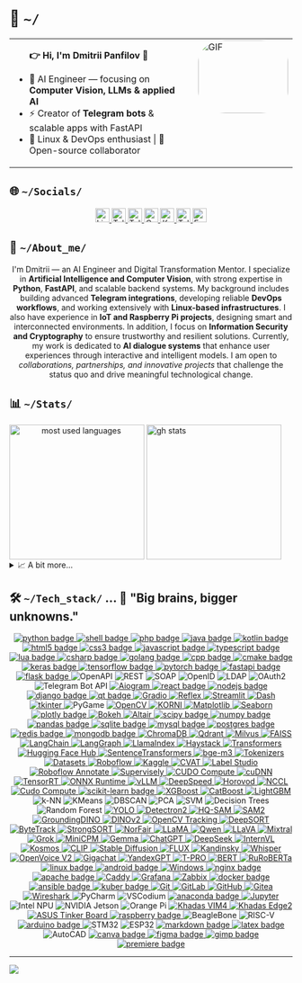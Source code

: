<!--
---
author:
  name: DmPanf
  email: bunta.bit@mail3.me
layout: profile
created: 2023-08-13
software_used: VIM
comments: Crafted for GitHub profile
tags:
  - Developer
  - DevOps
  - AI
  - Open Source
languages:
  - Russian
  - English
license: MIT
social_links:
  linkedin: https://linkedin.com/in/dmpanf
  codersrank: https://profile.codersrank.io/user/dmpanf
  telegram: https://t.me/dmpanf
  keybase: https://keybase.io/dmpanf
  mail3: bunta.bit@mail3.me
---
-->


<h1>🤝&nbsp;<code>~/</code></h1>  

<table style="width: 100%; border-collapse: collapse;">
    <tr>
        <td valign="top" style="width: 70%; padding-right: 20px;">
              <ul>
                  <b>👉 Hi, I'm Dmitrii Panfilov <a href="https://keybase.io/DmPanf" target="_blank" style="text-decoration: none;">🔳</a></b>
                  <p></p>
                  <li>🤖 AI Engineer — focusing on <b>Computer Vision, LLMs & applied AI</b></li>
                  <li>⚡ Creator of <b>Telegram bots</b> & scalable apps with FastAPI</li>
                  <li>🐧 Linux & DevOps enthusiast | 🚀 Open-source collaborator</li>
              </ul>
        </td>
        <td valign="top" style="width: 30%;">
            <div style="border-radius: 30%; overflow: hidden;">
                <img src="https://raw.githubusercontent.com/DmPanf/AI_Data/main/Data/Photo/facescan6.gif" alt="GIF" style="width: 160px; height: 130px;">
            </div>
        </td>
    </tr>
</table>

<div name="socials">
  <h2>🌐&nbsp;<code>~/Socials/</code></h2>
  <p name="social_links" align="center"> <!-- It is possible to align left, center or right -->
    <!-- LinkedIn -->
    <a href="https://linkedin.com/in/DmPanf" target="_blank" name="linkedin">
      <img alt="LinkedIn: @DmPanf" src="https://img.shields.io/badge/LinkedIn-0A66C2.svg?logo=linkedin&logoColor=white" height="25px" />
    </a>
    <!-- Telegram Channel -->
    <a href="https://t.me/isai_digital" target="_blank" name="telegram_channel">
      <img alt="Telegram Channel: @isai_digital" src="https://img.shields.io/badge/Telegram_Channel-0088cc.svg?logo=telegram&logoColor=white" height="25px" />
    </a>
    <!-- Teletype Blog -->
    <a href="https://teletype.in/@DmPanf" target="_blank" name="teletype">
      <img alt="Teletype Blog: @DmPanf" src="https://img.shields.io/badge/Teletype-000000.svg?logo=ghost&logoColor=white" height="25px" />
    </a>
    <!-- CodersRank -->
    <a href="https://profile.codersrank.io/user/DmPanf" target="_blank" name="codersrank">
      <img alt="CodersRank: @DmPanf" src="https://img.shields.io/badge/CodersRank-67A4AC.svg?logo=codersrank&logoColor=white" height="25px" />
    </a>
    <!-- Keybase -->
    <a href="https://keybase.io/DmPanf" target="_blank" name="keybase">
      <img alt="Keybase: @DmPanf" src="https://img.shields.io/badge/Keybase-33A0FF.svg?logo=keybase&logoColor=white" height="25px" />
    </a>
    <!-- Personal Telegram -->
    <a href="https://t.me/DmPanf" target="_blank" name="telegram">
      <img alt="Telegram: @DmPanf" src="https://img.shields.io/badge/Telegram-229ED9.svg?logo=telegram&logoColor=white" height="25px" />
    </a>
    <!-- Mail -->
    <a href="mailto:bunta.bit@mail3.me" target="_blank" name="mail3">
      <img alt="Email: bunta.bit@mail3.me" src="https://img.shields.io/badge/Mail3-4e51f4.svg?logo=blockchain.com&logoColor=white" height="25px" />
    </a>
  </p>
</div>



<div name="about">
  <h2>🔮&nbsp;<code>~/About_me/</code></h2>
<p name="long_bio" align="center">
I'm Dmitrii — an AI Engineer and Digital Transformation Mentor.  
I specialize in <b>Artificial Intelligence and Computer Vision</b>, with strong expertise in <b>Python</b>, <b>FastAPI</b>, and scalable backend systems.  
My background includes building advanced <b>Telegram integrations</b>, developing reliable <b>DevOps workflows</b>, and working extensively with <b>Linux-based infrastructures</b>.  
I also have experience in <b>IoT and Raspberry Pi projects</b>, designing smart and interconnected environments.  
In addition, I focus on <b>Information Security and Cryptography</b> to ensure trustworthy and resilient solutions.  
Currently, my work is dedicated to <b>AI dialogue systems</b> that enhance user experiences through interactive and intelligent models.  
I am open to <i>collaborations, partnerships, and innovative projects</i> that challenge the status quo and drive meaningful technological change.
</p>

</div>

<div name="stats">
  <h2>📊&nbsp;<code>~/Stats/</code></h2>
  <picture name="most used languages" align="center">
    <source
      srcset="https://github-readme-stats.vercel.app/api/top-langs/?username=DmPanf&langs_count=10&layout=compact&hide=jupyter%20notebook&size_weight=0.6&count_weight=0.3&theme=chartreuse-dark"
      media="(prefers-color-scheme: dark)"
    />
    <source
      srcset="https://github-readme-stats.vercel.app/api/top-langs/?username=DmPanf&langs_count=10&layout=compact&hide=jupyter%20notebook&size_weight=0.6&count_weight=0.3&theme=default"
      media="(prefers-color-scheme: light), (prefers-color-scheme: no-preference)"
    />
    <img alt="most used languages" height=240 align="center" src="https://github-readme-stats.vercel.app/api/toplangs/username=DmPanf&langs_count=10&layout=compact&hide=jupyter%20notebook&size_weight=0.6&count_weight=0.3" />
  </picture>
  <picture name="gh stats">
    <source
      srcset="https://github-readme-stats.vercel.app/api?username=DmPanf&show_icons=true&count_private=true&include_all_commits=true&rank_icon=github&hide=issues&hide_rank=true&theme=chartreuse-dark"
      media="(prefers-color-scheme: dark)"
    />
    <source
      srcset="https://github-readme-stats.vercel.app/api?username=DmPanf&show_icons=true&count_private=true&include_all_commits=true&rank_icon=github&hide=issues&hide_rank=true&theme=default"
      media="(prefers-color-scheme: light), (prefers-color-scheme: no-preference)"
    />
    <img alt="gh stats" height=240 align="center" src="https://github-readme-stats.vercel.app/api?username=DmPanf&show_icons=true&count_private=true&include_all_commits=true&rank_icon=github&hide=issues&hide_rank=true" />
  </picture>
  <details>
    <summary>📈&nbsp;A&nbsp;bit&nbsp;more...</summary>
    <br/>
    <code>WakaTime will be here...</code><br/>
    <code>CodersRank will be here...</code>
  </details>
</div>

<div name="stack">
<h2>🛠️&nbsp;<code>~/Tech_stack/</code> ... 🪬 "Big brains, bigger unknowns."</h2>
    <div name="badges" align="center"> <!-- It is possible to align left, center or right -->
      <!-- Languages -->
      <a href="" target="_blank" name="python">
        <img alt="python badge" src="https://img.shields.io/badge/python-3670A0?style=for-the-badge&logo=python&logoColor=ffdd54" />
      </a>
      <a href="" target="_blank" name="shell">
        <img alt="shell badge" src="https://img.shields.io/badge/shell_script-%23121011.svg?style=for-the-badge&logo=gnu-bash&logoColor=white" />
      </a>
      <a href="" target="_blank" name="php">
        <img alt="php badge" src="https://img.shields.io/badge/php-%23777BB4.svg?style=for-the-badge&logo=php&logoColor=white" />
      </a>
      <a href="" target="_blank" name="java">
        <img alt="java badge" src="https://img.shields.io/badge/java-%23ED8B00.svg?style=for-the-badge&logo=java&logoColor=white" />
      </a>
      <a href="" target="_blank" name="kotlin">
        <img alt="kotlin badge" src="https://img.shields.io/badge/kotlin-%230095D5.svg?style=for-the-badge&logo=kotlin&logoColor=white" />
      </a>
      <a href="" target="_blank" name="html5">
        <img alt="html5 badge" src="https://img.shields.io/badge/html5-%23E34F26.svg?style=for-the-badge&logo=html5&logoColor=white" />
      </a>
      <a href="" target="_blank" name="css3">
        <img alt="css3 badge" src="https://img.shields.io/badge/css3-%231572B6.svg?style=for-the-badge&logo=css3&logoColor=white" />
      </a>
      <a href="" target="_blank" name="javascript">
        <img alt="javascript badge" src="https://img.shields.io/badge/javascript-%23323330.svg?style=for-the-badge&logo=javascript&logoColor=%23F7DF1E" />
      </a>
      <a href="" target="_blank" name="typescript">
        <img alt="typescript badge" src="https://img.shields.io/badge/typescript-%23007ACC.svg?style=for-the-badge&logo=typescript&logoColor=white" />
      </a>
      <a href="" target="_blank" name="lua">
        <img alt="lua badge" src="https://img.shields.io/badge/lua-%232C2D72.svg?style=for-the-badge&logo=lua&logoColor=white" />
      </a>
      <a href="" target="_blank" name="csharp">
        <img alt="csharp badge" src="https://img.shields.io/badge/c%23-%23239120.svg?style=for-the-badge&logo=c-sharp&logoColor=white" />
      </a>
      <a href="" target="_blank" name="golang">
        <img alt="golang badge" src="https://img.shields.io/badge/go-%2300ADD8.svg?style=for-the-badge&logo=go&logoColor=white" />
      </a>
      <a href="" target="_blank" name="cpp">
        <img alt="cpp badge" src="https://img.shields.io/badge/c++-%2300599C.svg?style=for-the-badge&logo=c%2B%2B&logoColor=white" />
      </a>
      <a href="" target="_blank" name="cmake">
        <img alt="cmake badge" src="https://img.shields.io/badge/CMake-%23008FBA.svg?style=for-the-badge&logo=cmake&logoColor=white" />
      </a>
      <!-- AI Frameworks -->
      <a href="" target="_blank" name="keras">
        <img alt="keras badge" src="https://img.shields.io/badge/Keras-%23D00000.svg?style=for-the-badge&logo=Keras&logoColor=white" />
      </a>
      <a href="" target="_blank" name="tensorflow">
        <img alt="tensorflow badge" src="https://img.shields.io/badge/TensorFlow-%23FF6F00.svg?style=for-the-badge&logo=TensorFlow&logoColor=white" />
      </a>
      <a href="" target="_blank" name="pytorch">
        <img alt="pytorch badge" src="https://img.shields.io/badge/PyTorch-%23EE4C2C.svg?style=for-the-badge&logo=PyTorch&logoColor=white" />
      </a>
      <!-- APIs -->
      <a href="" target="_blank" name="fastapi">
        <img alt="fastapi badge" src="https://img.shields.io/badge/FastAPI-005571?style=for-the-badge&logo=fastapi" />
      </a>
      <a href="" target="_blank" name="flask">
        <img alt="flask badge" src="https://img.shields.io/badge/flask-%23000.svg?style=for-the-badge&logo=flask&logoColor=white" />
      </a>
      <img alt="OpenAPI" src="https://img.shields.io/badge/OpenAPI-6BA539?style=for-the-badge&logo=openapiinitiative&logoColor=white" />
      <img alt="REST" src="https://img.shields.io/badge/REST-009688?style=for-the-badge&logo=api&logoColor=white" />
      <img alt="SOAP" src="https://img.shields.io/badge/SOAP-000080?style=for-the-badge&logo=w3c&logoColor=white" />
      <img alt="OpenID" src="https://img.shields.io/badge/OpenID-FF6600?style=for-the-badge&logo=openid&logoColor=white" />
      <img alt="LDAP" src="https://img.shields.io/badge/LDAP-0A79D6?style=for-the-badge&logo=protocols&logoColor=white" />
      <img alt="OAuth2" src="https://img.shields.io/badge/OAuth_2.0-4285F4?style=for-the-badge&logo=auth0&logoColor=white" />
      <img alt="Telegram Bot API" src="https://img.shields.io/badge/Telegram_Bot_API-26A5E4?style=for-the-badge&logo=telegram&logoColor=white" />
      <a href="https://github.com/aiogram/aiogram" target="_blank" name="aiogram">
        <img alt="Aiogram" src="https://img.shields.io/badge/aiogram-2CA5E0?style=for-the-badge&logo=telegram&logoColor=white" />
      </a>
      <!-- UI / Deployment -->
      <a href="" target="_blank" name="react">
        <img alt="react badge" src="https://img.shields.io/badge/react-%2320232a.svg?style=for-the-badge&logo=react&logoColor=%2361DAFB" />
      </a>
      <a href="" target="_blank" name="nodejs">
        <img alt="nodejs badge" src="https://img.shields.io/badge/node.js-6DA55F?style=for-the-badge&logo=node.js&logoColor=white" />
      </a>
      <a href="" target="_blank" name="django">
        <img alt="django badge" src="https://img.shields.io/badge/DJANGO-REST-ff1709?style=for-the-badge&logo=django&logoColor=white&color=ff1709&labelColor=gray" />
      </a>
      <a href="" target="_blank" name="qt">
        <img alt="qt badge" src="https://img.shields.io/badge/Qt-%23217346.svg?style=for-the-badge&logo=Qt&logoColor=white" />
      </a>
      <a href="https://github.com/gradio-app/gradio" target="_blank" name="gradio">
        <img alt="Gradio" src="https://img.shields.io/badge/Gradio-FF6F00?style=for-the-badge&logo=python&logoColor=white" />
      </a>
      <a href="https://github.com/reflex-dev/reflex" target="_blank" name="reflex">
        <img alt="Reflex" src="https://img.shields.io/badge/Reflex-3333FF?style=for-the-badge&logo=react&logoColor=white" />
      </a>
      <a href="https://github.com/streamlit/streamlit" target="_blank" name="streamlit">
        <img alt="Streamlit" src="https://img.shields.io/badge/Streamlit-FF4B4B?style=for-the-badge&logo=streamlit&logoColor=white" />
      </a>
      <a href="https://github.com/plotly/dash" target="_blank" name="dash">
        <img alt="Dash" src="https://img.shields.io/badge/Dash-003366?style=for-the-badge&logo=plotly&logoColor=white" />
      </a>
      <a href="https://docs.python.org/3/library/tkinter.html" target="_blank" name="tkinter">
        <img alt="tkinter" src="https://img.shields.io/badge/Tkinter-FF8000?style=for-the-badge&logo=python&logoColor=white" />
      </a>
      <img alt="PyGame" src="https://img.shields.io/badge/PyGame-3776AB?style=for-the-badge&logo=python&logoColor=white" />
      <!-- CV & Math Tools -->
      <a href="https://opencv.org/" target="_blank" name="opencv">
        <img alt="OpenCV" src="https://img.shields.io/badge/OpenCV-5C3EE8?style=for-the-badge&logo=opencv&logoColor=white" />
      </a>
      <a href="https://github.com/DmPanf/korni" target="_blank" name="korni">
        <img alt="KORNI" src="https://img.shields.io/badge/KORNI-800080?style=for-the-badge&logo=python&logoColor=white" />
      </a>
      <a href="https://matplotlib.org/" target="_blank" name="matplotlib">
        <img alt="Matplotlib" src="https://img.shields.io/badge/Matplotlib-11557C?style=for-the-badge&logo=plotly&logoColor=white" />
      </a>
      <a href="https://seaborn.pydata.org/" target="_blank" name="seaborn">
        <img alt="Seaborn" src="https://img.shields.io/badge/Seaborn-4C72B0?style=for-the-badge&logo=python&logoColor=white" />
      </a>
      <a href="" target="_blank" name="plotly">
        <img alt="plotly badge" src="https://img.shields.io/badge/Plotly-%233F4F75.svg?style=for-the-badge&logo=plotly&logoColor=white" />
      </a>
      <a href="https://bokeh.org/" target="_blank" name="bokeh">
        <img alt="Bokeh" src="https://img.shields.io/badge/Bokeh-FF9900?style=for-the-badge&logo=python&logoColor=white" />
      </a>
      <a href="https://altair-viz.github.io/" target="_blank" name="altair">
        <img alt="Altair" src="https://img.shields.io/badge/Altair-E45756?style=for-the-badge&logo=vega&logoColor=white" />
      </a>
      <a href="" target="_blank" name="scipy">
        <img alt="scipy badge" src="https://img.shields.io/badge/SciPy-%230C55A5.svg?style=for-the-badge&logo=scipy&logoColor=%white" />
      </a>
      <a href="" target="_blank" name="numpy">
        <img alt="numpy badge" src="https://img.shields.io/badge/numpy-%23013243.svg?style=for-the-badge&logo=numpy&logoColor=white" />
      </a>
      <a href="" target="_blank" name="pandas">
        <img alt="pandas badge" src="https://img.shields.io/badge/pandas-%23150458.svg?style=for-the-badge&logo=pandas&logoColor=white" />
      </a>
      <!-- Databases -->
      <a href="" target="_blank" name="sqlite">
        <img alt="sqlite badge" src="https://img.shields.io/badge/sqlite-%2307405e.svg?style=for-the-badge&logo=sqlite&logoColor=white" />
      </a>
      <a href="" target="_blank" name="mysql">
        <img alt="mysql badge" src="https://img.shields.io/badge/mysql-%2300f.svg?style=for-the-badge&logo=mysql&logoColor=white" />
      </a>
      <a href="" target="_blank" name="postgres">
        <img alt="postgres badge" src="https://img.shields.io/badge/postgres-%23316192.svg?style=for-the-badge&logo=postgresql&logoColor=white" />
      </a>
      <a href="" target="_blank" name="redis">
        <img alt="redis badge" src="https://img.shields.io/badge/redis-%23DD0031.svg?style=for-the-badge&logo=redis&logoColor=white" />
      </a>
      <a href="" target="_blank" name="mongodb">
        <img alt="mongodb badge" src="https://img.shields.io/badge/MongoDB-%234ea94b.svg?style=for-the-badge&logo=mongodb&logoColor=white" />
      </a>
      <!-- Vector DB -->
      <a href="https://www.trychroma.com/" target="_blank" name="chromadb">
        <img alt="ChromaDB" src="https://img.shields.io/badge/ChromaDB-800080?style=for-the-badge&logo=chromecast&logoColor=white" />
      </a>
      <a href="https://qdrant.tech/" target="_blank" name="qdrant">
        <img alt="Qdrant" src="https://img.shields.io/badge/Qdrant-FF4C00?style=for-the-badge&logo=databricks&logoColor=white" />
      </a>
      <a href="https://milvus.io/" target="_blank" name="milvus">
        <img alt="Milvus" src="https://img.shields.io/badge/Milvus-1C7FFF?style=for-the-badge&logo=apache&logoColor=white" />
      </a>
      <a href="https://github.com/facebookresearch/faiss" target="_blank" name="faiss">
        <img alt="FAISS" src="https://img.shields.io/badge/FAISS-00599C?style=for-the-badge&logo=meta&logoColor=white" />
      </a>
      <!-- LangOps -->
      <a href="https://github.com/langchain-ai/langchain" target="_blank" name="langchain">
        <img alt="LangChain" src="https://img.shields.io/badge/LangChain-0FA958?style=for-the-badge&logo=python&logoColor=white" />
      </a>
      <a href="https://github.com/langchain-ai/langgraph" target="_blank" name="langgraph">
        <img alt="LangGraph" src="https://img.shields.io/badge/LangGraph-0066cc?style=for-the-badge&logo=graph&logoColor=white" />
      </a>
      <!-- Agents & RAG -->
      <a href="https://github.com/run-llama/llama_index" target="_blank" name="llama_index">
        <img alt="LlamaIndex" src="https://img.shields.io/badge/LlamaIndex-FF69B4?style=for-the-badge&logo=llama&logoColor=white" />
      </a>
      <a href="https://github.com/deepset-ai/haystack" target="_blank" name="haystack">
        <img alt="Haystack" src="https://img.shields.io/badge/Haystack-009688?style=for-the-badge&logo=elastic&logoColor=white" />
      </a>
      <!-- Hugging Face Ecosystem -->
      <a href="https://github.com/huggingface/transformers" target="_blank" name="transformers">
        <img alt="Transformers" src="https://img.shields.io/badge/Transformers-FFAE00?style=for-the-badge&logo=huggingface&logoColor=black" />
      </a>
      <a href="https://github.com/huggingface/huggingface_hub" target="_blank" name="huggingface_hub">
        <img alt="Hugging Face Hub" src="https://img.shields.io/badge/HuggingFace_Hub-FCC72B?style=for-the-badge&logo=huggingface&logoColor=black" />
      </a>
      <!-- Embeddings & Search -->
      <a href="https://github.com/UKPLab/sentence-transformers" target="_blank" name="sentence_transformers">
        <img alt="SentenceTransformers" src="https://img.shields.io/badge/SentenceTransformers-006699?style=for-the-badge&logo=semanticweb&logoColor=white" />
      </a>
      <a href="https://huggingface.co/BAAI/bge-m3" target="_blank" name="bge-m3">
        <img alt="bge-m3" src="https://img.shields.io/badge/bge--m3-0056A1?style=for-the-badge&logo=huggingface&logoColor=white" />
      </a>
      <a href="https://github.com/huggingface/tokenizers" target="_blank" name="tokenizers">
        <img alt="Tokenizers" src="https://img.shields.io/badge/Tokenizers-ff9900?style=for-the-badge&logo=huggingface&logoColor=black" />
      </a>
      <a href="https://github.com/huggingface/datasets" target="_blank" name="datasets">
        <img alt="Datasets" src="https://img.shields.io/badge/Datasets-ffcc33?style=for-the-badge&logo=huggingface&logoColor=black" />
      </a>
      <!-- Data Sets & Annotation -->
      <a href="https://roboflow.com/" target="_blank" name="roboflow">
        <img alt="Roboflow" src="https://img.shields.io/badge/Roboflow-FF6F00?style=for-the-badge&logo=roboflow&logoColor=white" />
      </a>
      <a href="https://www.kaggle.com/" target="_blank" name="kaggle">
        <img alt="Kaggle" src="https://img.shields.io/badge/Kaggle-20BEFF?style=for-the-badge&logo=kaggle&logoColor=white" />
      </a>
      <a href="https://github.com/opencv/cvat" target="_blank" name="cvat">
        <img alt="CVAT" src="https://img.shields.io/badge/CVAT-FF5722?style=for-the-badge&logo=opencv&logoColor=white" />
      </a>
      <a href="https://labelstud.io/" target="_blank" name="labelstudio">
        <img alt="Label Studio" src="https://img.shields.io/badge/Label_Studio-9C27B0?style=for-the-badge&logo=data&logoColor=white" />
      </a>
      <a href="https://roboflow.com/" target="_blank" name="roboflow">
        <img alt="Roboflow Annotate" src="https://img.shields.io/badge/Roboflow_Annotate-FF6F00?style=for-the-badge&logo=roboflow&logoColor=white" />
      </a>
      <a href="https://supervise.ly/" target="_blank" name="supervisely">
        <img alt="Supervisely" src="https://img.shields.io/badge/Supervisely-00C853?style=for-the-badge&logo=superuser&logoColor=white" />
      </a>
      <!-- Inference & Optimization & Cloud / Providers -->
      <a href="https://www.cudocompute.com/" target="_blank" name="cudo">
        <img alt="CUDO Compute" src="https://img.shields.io/badge/CUDO-00BFFF?style=for-the-badge&logo=nvidia&logoColor=white" />
      </a>
      <a href="https://developer.nvidia.com/cudnn" target="_blank">
        <img alt="cuDNN" src="https://img.shields.io/badge/cuDNN-76B900?style=for-the-badge&logo=nvidia&logoColor=black" />
      </a>
      <a href="https://developer.nvidia.com/tensorrt" target="_blank" name="tensorrt">
        <img alt="TensorRT" src="https://img.shields.io/badge/TensorRT-76B900?style=for-the-badge&logo=nvidia&logoColor=black" />
      </a>
      <a href="https://onnxruntime.ai/" target="_blank" name="onnx">
        <img alt="ONNX Runtime" src="https://img.shields.io/badge/ONNX_Runtime-005CED?style=for-the-badge&logo=onnx&logoColor=white" />
      </a>
      <a href="https://github.com/vllm-project/vllm" target="_blank" name="vllm">
        <img alt="vLLM" src="https://img.shields.io/badge/vLLM-20232A?style=for-the-badge&logo=nvidia&logoColor=76B900" />
      </a>
      <a href="https://github.com/microsoft/DeepSpeed" target="_blank">
        <img alt="DeepSpeed" src="https://img.shields.io/badge/DeepSpeed-0078D4?style=for-the-badge&logo=microsoft&logoColor=white" />
      </a>
      <a href="https://github.com/horovod/horovod" target="_blank">
        <img alt="Horovod" src="https://img.shields.io/badge/Horovod-FF6F00?style=for-the-badge&logo=uber&logoColor=white" />
      </a>
      <a href="https://developer.nvidia.com/nccl" target="_blank">
        <img alt="NCCL" src="https://img.shields.io/badge/NCCL-76B900?style=for-the-badge&logo=nvidia&logoColor=black" />
      </a>
      <a href="https://www.cudocompute.com/" target="_blank">
        <img alt="Cudo Compute" src="https://img.shields.io/badge/CUDO_Compute-00BFFF?style=for-the-badge&logo=nvidia&logoColor=white" />
      </a>
      <!-- Data Science / ML -->
      <a href="" target="_blank" name="scikit-learn">
        <img alt="scikit-learn badge" src="https://img.shields.io/badge/scikit--learn-%23F7931E.svg?style=for-the-badge&logo=scikit-learn&logoColor=white" />
      </a>
      <a href="https://xgboost.ai/" target="_blank" name="xgboost">
        <img alt="XGBoost" src="https://img.shields.io/badge/XGBoost-FF6600?style=for-the-badge&logo=apache&logoColor=white" />
      </a>
      <a href="https://catboost.ai/" target="_blank" name="catboost">
        <img alt="CatBoost" src="https://img.shields.io/badge/CatBoost-FFD700?style=for-the-badge&logo=yandex&logoColor=black" />
      </a>
      <a href="https://github.com/microsoft/LightGBM" target="_blank" name="lightgbm">
        <img alt="LightGBM" src="https://img.shields.io/badge/LightGBM-339933?style=for-the-badge&logo=leaflet&logoColor=white" />
      </a>
      <!-- KNN / KMeans / PCA / SVM / Trees / RF -->
      <img alt="k-NN" src="https://img.shields.io/badge/k--NN-333333?style=for-the-badge&logo=ai&logoColor=white" />
      <img alt="KMeans" src="https://img.shields.io/badge/KMeans-0052CC?style=for-the-badge&logo=apachespark&logoColor=white" />
      <img alt="DBSCAN" src="https://img.shields.io/badge/DBSCAN-2C6EB5?style=for-the-badge&logo=scikit-learn&logoColor=white" />
      <img alt="PCA" src="https://img.shields.io/badge/PCA-444444?style=for-the-badge&logo=databricks&logoColor=white" />
      <img alt="SVM" src="https://img.shields.io/badge/SVM-111111?style=for-the-badge&logo=scipy&logoColor=white" />
      <img alt="Decision Trees" src="https://img.shields.io/badge/Decision_Trees-006400?style=for-the-badge&logo=treehouse&logoColor=white" />
      <img alt="Random Forest" src="https://img.shields.io/badge/Random_Forest-228B22?style=for-the-badge&logo=leaflet&logoColor=white" />
      <!-- AI Models -->
      <a href="https://github.com/ultralytics/yolov5" target="_blank" name="yolo">
        <img alt="YOLO" src="https://img.shields.io/badge/YOLO-00FFFF?style=for-the-badge&logo=yolo&logoColor=black" />
      </a>
      <a href="https://github.com/facebookresearch/detectron2" target="_blank" name="detectron2">
        <img alt="Detectron2" src="https://img.shields.io/badge/Detectron2-0055A4?style=for-the-badge&logo=facebook&logoColor=white" />
      </a>
            <a href="https://github.com/SysCV/sam-hq" target="_blank">
        <img alt="HQ-SAM" src="https://img.shields.io/badge/HQ--SAM-4B0082?style=for-the-badge&logo=meta&logoColor=white" />
      </a>
      <a href="https://ai.meta.com/research/publications/sam-2/" target="_blank">
        <img alt="SAM2" src="https://img.shields.io/badge/SAM2-000000?style=for-the-badge&logo=meta&logoColor=white" />
      </a>
      <a href="https://github.com/IDEA-Research/GroundingDINO" target="_blank">
        <img alt="GroundingDINO" src="https://img.shields.io/badge/GroundingDINO-FF4500?style=for-the-badge&logo=openai&logoColor=white" />
      </a>
      <a href="https://github.com/facebookresearch/dinov2" target="_blank">
        <img alt="DINOv2" src="https://img.shields.io/badge/DINOv2-0052CC?style=for-the-badge&logo=meta&logoColor=white" />
      </a>
      <!-- Tracking -->
      <a href="https://opencv.org/" target="_blank" name="opencv-tracking">
        <img alt="OpenCV Tracking" src="https://img.shields.io/badge/OpenCV_Tracking-5C3EE8?style=for-the-badge&logo=opencv&logoColor=white" />
      </a>
      <a href="https://github.com/nwojke/deep_sort" target="_blank" name="deepsort">
        <img alt="DeepSORT" src="https://img.shields.io/badge/DeepSORT-009688?style=for-the-badge&logo=python&logoColor=white" />
      </a>
      <a href="https://github.com/ifzhang/ByteTrack" target="_blank" name="bytetrack">
        <img alt="ByteTrack" src="https://img.shields.io/badge/ByteTrack-FF6600?style=for-the-badge&logo=github&logoColor=white" />
      </a>
      <a href="https://github.com/mikel-brostrom/Yolov5_StrongSORT_OSNet" target="_blank" name="strongsort">
        <img alt="StrongSORT" src="https://img.shields.io/badge/StrongSORT-4CAF50?style=for-the-badge&logo=yolo&logoColor=white" />
      </a>
      <a href="https://github.com/tryolabs/norfair" target="_blank" name="norfair">
        <img alt="NorFair" src="https://img.shields.io/badge/NorFair-2196F3?style=for-the-badge&logo=python&logoColor=white" />
      </a>
      <!-- Глобальные -->
      <a href="https://ai.meta.com/llama/" target="_blank" name="llama">
        <img alt="LLaMA" src="https://img.shields.io/badge/LLaMA-000000?style=for-the-badge&logo=meta&logoColor=white" />
      </a>
      <a href="https://huggingface.co/Qwen" target="_blank" name="qwen">
        <img alt="Qwen" src="https://img.shields.io/badge/Qwen-ffcc00?style=for-the-badge&logo=alibabacloud&logoColor=black" />
      </a>
      <a href="https://github.com/haotian-liu/LLaVA" target="_blank" name="llava">
        <img alt="LLaVA" src="https://img.shields.io/badge/LLaVA-4b0082?style=for-the-badge&logo=openai&logoColor=white" />
      </a>
      <a href="https://mistral.ai/news/mixtral-of-experts/" target="_blank" name="mixtral">
        <img alt="Mixtral" src="https://img.shields.io/badge/Mixtral-FF6F20?style=for-the-badge&logo=mistral&logoColor=white" />
      </a>
      <a href="https://grok.x.ai/" target="_blank" name="grok">
        <img alt="Grok" src="https://img.shields.io/badge/Grok-FF4500?style=for-the-badge&logo=x&logoColor=white" />
      </a>
      <a href="https://github.com/OpenBMB/MiniCPM" target="_blank" name="minicpm">
        <img alt="MiniCPM" src="https://img.shields.io/badge/MiniCPM-0066CC?style=for-the-badge&logo=openaigym&logoColor=white" />
      </a>
      <a href="https://ai.google.dev/gemma" target="_blank" name="gemma">
        <img alt="Gemma" src="https://img.shields.io/badge/Gemma-4285F4?style=for-the-badge&logo=google&logoColor=white" />
      </a>
      <a href="https://openai.com/chatgpt" target="_blank" name="chatgpt">
        <img alt="ChatGPT" src="https://img.shields.io/badge/ChatGPT-00A67E?style=for-the-badge&logo=openai&logoColor=white" />
      </a>
      <a href="https://deepseek.com/" target="_blank" name="deepseek">
        <img alt="DeepSeek" src="https://img.shields.io/badge/DeepSeek-3333CC?style=for-the-badge&logo=deepnote&logoColor=white" />
      </a>
      <a href="https://github.com/OpenGVLab/InternVL" target="_blank" name="internvl">
        <img alt="InternVL" src="https://img.shields.io/badge/InternVL-9900FF?style=for-the-badge&logo=openai&logoColor=white" />
      </a>
      <a href="https://www.microsoft.com/en-us/research/project/kosmos/" target="_blank" name="kosmos">
        <img alt="Kosmos" src="https://img.shields.io/badge/Kosmos-0078D7?style=for-the-badge&logo=microsoft&logoColor=white" />
      </a>
      <a href="https://github.com/openai/CLIP" target="_blank" name="clip">
        <img alt="CLIP" src="https://img.shields.io/badge/CLIP-000000?style=for-the-badge&logo=openai&logoColor=white" />
      </a>
      <!-- Speech & Generative Vision -->
      <a href="https://stability.ai/stable-diffusion" target="_blank" name="stable-diffusion">
        <img alt="Stable Diffusion" src="https://img.shields.io/badge/Stable_Diffusion-FF4683?style=for-the-badge&logo=stabilityai&logoColor=white" />
      </a>
      <a href="https://blackforestlabs.ai/" target="_blank" name="flux">
        <img alt="FLUX" src="https://img.shields.io/badge/FLUX-111111?style=for-the-badge&logo=ai&logoColor=white" />
      </a>
      <a href="https://huggingface.co/ai-forever/kandinsky-2.2" target="_blank" name="kandinsky">
        <img alt="Kandinsky" src="https://img.shields.io/badge/Kandinsky-1E90FF?style=for-the-badge&logo=sberbank&logoColor=white" />
      </a>
      <a href="https://github.com/openai/whisper" target="_blank" name="whisper">
        <img alt="Whisper" src="https://img.shields.io/badge/Whisper-00A67E?style=for-the-badge&logo=openai&logoColor=white" />
      </a>
      <a href="https://github.com/myshell-ai/OpenVoice" target="_blank" name="openvoicev2">
        <img alt="OpenVoice V2" src="https://img.shields.io/badge/OpenVoice_V2-FF4B4B?style=for-the-badge&logo=voiceover&logoColor=white" />
      </a>
      <!-- Российские -->
      <a href="https://sber.ai/ru/gigachat" target="_blank" name="gigachat">
        <img alt="Gigachat" src="https://img.shields.io/badge/Gigachat-21A038?style=for-the-badge&logo=sberbank&logoColor=white" />
      </a>
      <a href="https://yandex.cloud/ru/services/yandexgpt" target="_blank" name="yandexgpt">
        <img alt="YandexGPT" src="https://img.shields.io/badge/YandexGPT-FFCC00?style=for-the-badge&logo=yandex&logoColor=black" />
      </a>
      <a href="https://tpro.ai/" target="_blank" name="tpro">
        <img alt="T-PRO" src="https://img.shields.io/badge/T--PRO-0000AA?style=for-the-badge&logo=ai&logoColor=white" />
      </a>        
      <a href="https://github.com/google-research/bert" target="_blank" name="bert">
        <img alt="BERT" src="https://img.shields.io/badge/BERT-121212?style=for-the-badge&logo=google&logoColor=white" />
      </a>
      <a href="https://huggingface.co/ai-forever/ruRoBERTa-large" target="_blank">
        <img alt="RuRoBERTa" src="https://img.shields.io/badge/RuRoBERTa-008080?style=for-the-badge&logo=huggingface&logoColor=white" />
      </a>
      <!-- OS -->
      <a href="" target="_blank" name="linux">
        <img alt="linux badge" src="https://img.shields.io/badge/Linux-FCC624?style=for-the-badge&logo=linux&logoColor=black" />
      </a>
      <a href="" target="_blank" name="android">
        <img alt="android badge" src="https://img.shields.io/badge/android-%2320232a.svg?style=for-the-badge&logo=android&logoColor=%a4c639" />
      </a>
      <a href="https://www.microsoft.com/windows" target="_blank" name="windows">
        <img alt="Windows" src="https://img.shields.io/badge/Windows-0078D6?style=for-the-badge&logo=windows&logoColor=white" />
      </a>
      <!-- Servers & Monitoring -->
      <a href="" target="_blank" name="nginx">
        <img alt="nginx badge" src="https://img.shields.io/badge/nginx-%23009639.svg?style=for-the-badge&logo=nginx&logoColor=white" />
      </a>
      <a href="" target="_blank" name="apache">
        <img alt="apache badge" src="https://img.shields.io/badge/apache-%23D42029.svg?style=for-the-badge&logo=apache&logoColor=white" />
      </a>
      <a href="https://caddyserver.com/" target="_blank" name="caddy">
        <img alt="Caddy" src="https://img.shields.io/badge/Caddy-1F88C0?style=for-the-badge&logo=caddy&logoColor=white" />
      </a>
      <a href="https://grafana.com/" target="_blank" name="grafana">
        <img alt="Grafana" src="https://img.shields.io/badge/Grafana-F46800?style=for-the-badge&logo=grafana&logoColor=white" />
      </a>
      <a href="https://www.zabbix.com/" target="_blank" name="zabbix">
        <img alt="Zabbix" src="https://img.shields.io/badge/Zabbix-CC0000?style=for-the-badge&logo=zabbix&logoColor=white" />
      </a>
      <!-- Tools -->
      <a href="" target="_blank" name="docker">
        <img alt="docker badge" src="https://img.shields.io/badge/docker-%230db7ed.svg?style=for-the-badge&logo=docker&logoColor=white" />
      </a>
      <a href="" target="_blank" name="ansible">
        <img alt="ansible badge" src="https://img.shields.io/badge/ansible-%231A1918.svg?style=for-the-badge&logo=ansible&logoColor=white" />
      </a>
      <a href="" target="_blank" name="kuber">
        <img alt="kuber badge" src="https://img.shields.io/badge/kubernetes-%23326ce5.svg?style=for-the-badge&logo=kubernetes&logoColor=white" />
      </a>
      <!-- Dev Tools & IDEs -->
      <a href="https://git-scm.com/" target="_blank" name="git">
        <img alt="Git" src="https://img.shields.io/badge/Git-F05032?style=for-the-badge&logo=git&logoColor=white" />
      </a>
      <a href="https://about.gitlab.com/" target="_blank" name="gitlab">
        <img alt="GitLab" src="https://img.shields.io/badge/GitLab-FC6D26?style=for-the-badge&logo=gitlab&logoColor=white" />
      </a>
      <a href="https://github.com" target="_blank" name="github">
        <img alt="GitHub" src="https://img.shields.io/badge/GitHub-181717?style=for-the-badge&logo=github&logoColor=white" />
      </a>
      <a href="https://gitea.io/" target="_blank" name="gitea">
        <img alt="Gitea" src="https://img.shields.io/badge/Gitea-609926?style=for-the-badge&logo=gitea&logoColor=white" />
      </a>
      <a href="https://www.wireshark.org/" target="_blank" name="wireshark">
        <img alt="Wireshark" src="https://img.shields.io/badge/Wireshark-1679A7?style=for-the-badge&logo=wireshark&logoColor=white" />
      </a>
        <img alt="PyCharm" src="https://img.shields.io/badge/PyCharm-000000?style=for-the-badge&logo=pycharm&logoColor=white" />
        <img alt="VSCodium" src="https://img.shields.io/badge/VSCodium-2F80ED?style=for-the-badge&logo=vscodium&logoColor=white" />
      <a href="" target="_blank" name="anaconda">
        <img alt="anaconda badge" src="https://img.shields.io/badge/Anaconda-%2344A833.svg?style=for-the-badge&logo=anaconda&logoColor=white" />
      </a>
      <a href="https://jupyter.org/" target="_blank" name="jupyter">
        <img alt="Jupyter" src="https://img.shields.io/badge/Jupyter-F37626?style=for-the-badge&logo=jupyter&logoColor=white" />
      </a>
      <!-- IoT & Embedded -->
      <img alt="Intel NPU" src="https://img.shields.io/badge/Intel_NPU-0071C5?style=for-the-badge&logo=intel&logoColor=white" />
      <img alt="NVIDIA Jetson" src="https://img.shields.io/badge/NVIDIA_Jetson-76B900?style=for-the-badge&logo=nvidia&logoColor=black" />
      <img alt="Orange Pi" src="https://img.shields.io/badge/Orange_Pi-F78C40?style=for-the-badge&logo=orangepistudio&logoColor=white" />
      <a href="https://www.khadas.com/vim4" target="_blank" name="khadas-vim4">
        <img alt="Khadas VIM4" src="https://img.shields.io/badge/Khadas_VIM4-000000?style=for-the-badge&logo=arm&logoColor=white" />
      </a>
      <a href="https://www.khadas.com/edge2" target="_blank" name="khadas-edge2">
        <img alt="Khadas Edge2" src="https://img.shields.io/badge/Khadas_Edge2-003399?style=for-the-badge&logo=arm&logoColor=white" />
      </a>
      <a href="https://tinker-board.asus.com/" target="_blank" name="asus-tinker">
        <img alt="ASUS Tinker Board" src="https://img.shields.io/badge/ASUS_Tinker_Board-1B1F23?style=for-the-badge&logo=asus&logoColor=white" />
      </a>
      <a href="" target="_blank" name="raspberry">
        <img alt="raspberry badge" src="https://img.shields.io/badge/-RaspberryPi-C51A4A?style=for-the-badge&logo=Raspberry-Pi" />
      </a>
      <img alt="BeagleBone" src="https://img.shields.io/badge/BeagleBone-999999?style=for-the-badge&logo=beagleboard&logoColor=white" />
      <img alt="RISC-V" src="https://img.shields.io/badge/RISC--V-283272?style=for-the-badge&logo=risc-v&logoColor=white" />
      <a href="" target="_blank" name="arduino">
        <img alt="arduino badge" src="https://img.shields.io/badge/-Arduino-00979D?style=for-the-badge&logo=Arduino&logoColor=white" />
      </a>
      <img alt="STM32" src="https://img.shields.io/badge/STM32-03234B?style=for-the-badge&logo=stmicroelectronics&logoColor=white" />
      <img alt="ESP32" src="https://img.shields.io/badge/ESP32-000000?style=for-the-badge&logo=espressif&logoColor=red" />
      <!-- Apps -->
      <a href="" target="_blank" name="markdown">
        <img alt="markdown badge" src="https://img.shields.io/badge/markdown-%23000000.svg?style=for-the-badge&logo=markdown&logoColor=white" />
      </a>
      <a href="" target="_blank" name="latex">
        <img alt="latex badge" src="https://img.shields.io/badge/latex-%23008080.svg?style=for-the-badge&logo=latex&logoColor=white" />
      </a>
      <img alt="AutoCAD" src="https://img.shields.io/badge/AutoCAD-E51050?style=for-the-badge&logo=autodesk&logoColor=white" />
      <a href="" target="_blank" name="canva">
        <img alt="canva badge" src="https://img.shields.io/badge/Canva-%2300C4CC.svg?style=for-the-badge&logo=Canva&logoColor=white" />
      </a>
      <a href="" target="_blank" name="figma">
        <img alt="figma badge" src="https://img.shields.io/badge/figma-%23F24E1E.svg?style=for-the-badge&logo=figma&logoColor=white" />
      </a>
      <a href="" target="_blank" name="gimp">
        <img alt="gimp badge" src="https://img.shields.io/badge/Gimp-657D8B?style=for-the-badge&logo=gimp&logoColor=FFFFFF" />
      </a>
      <a href="" target="_blank" name="premiere">
        <img alt="premiere badge" src="https://img.shields.io/badge/Adobe%20Premiere%20Pro-9999FF.svg?style=for-the-badge&logo=Adobe%20Premiere%20Pro&logoColor=white" />
      </a>
    </div>
</div>

---

[![](https://visitcount.itsvg.in/api?id=DmPanf&icon=0&color=9)](https://visitcount.itsvg.in)
